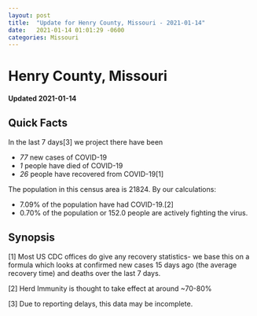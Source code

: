 ```yaml
---
layout: post
title:  "Update for Henry County, Missouri - 2021-01-14"
date:   2021-01-14 01:01:29 -0600
categories: Missouri
---
```


# Henry County, Missouri
#### Updated 2021-01-14

## Quick Facts

In the last 7 days[3] we project there have been
- *77* new cases of COVID-19
- *1* people have died of COVID-19
- *26* people have recovered from COVID-19[1]

The population in this census area is 21824. By our calculations:
- 7.09% of the population have had COVID-19.[2]
- 0.70% of the population or 152.0 people are actively fighting the virus.

## Synopsis




[1] Most US CDC offices do give any recovery statistics- we base this on a formula which looks at confirmed new cases
15 days ago (the average recovery time) and deaths over the last 7 days.

[2] Herd Immunity is thought to take effect at around ~70-80%

[3] Due to reporting delays, this data may be incomplete.
 
    